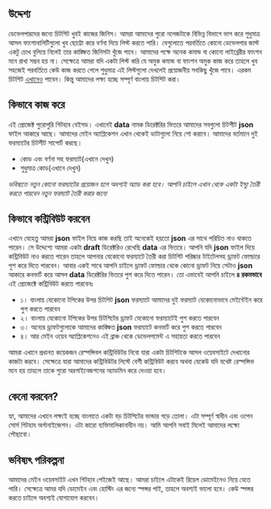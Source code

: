 ## উদ্দেশ্য
ডেভেলপারদের জন্যে চিটশিট খুবই কাজের জিনিস। আমরা আমাদের পুরো নলেজটাকে বিভিন্ন বিভাগে ভাগ করে শুধুমাত্র আসল ফাংশানালিটিগুলো খুব ছোট্টো করে বর্ণনা দিয়ে লিস্ট করতে পারি। যেগুলোতে পরবর্তিতে কোনো ডেভেলপার জাস্ট একটু চোখ বুলিয়ে নিলেই তার কাঙ্ক্ষিত জিনিসটা খুঁজে পাবে। আমাদের পক্ষে অনেক কমান্ড বা কোনো লাইব্রেরীর ফাংশন মনে রাখা সম্ভব হয় না। সেক্ষেত্রে আমরা যদি একটা লিস্ট করি যে অমুক কমান্ড বা ফাংশন অমুক কাজ করে তাহলে খুব সহজেই পরবর্তিতে কেউ কাজ করতে গেলে শুধুমাত্র এই লিস্টগুলো দেখলেই প্রয়োজনীয় সবকিছু খুঁজে পাবে। এরকম চিটশিট [এখানেও](https://devhints.io/) পাবেন। কিন্তু আমাদের লক্ষ্য হচ্ছে সম্পূর্ণ বাংলায় চিটশিট করা।

## কিভাবে কাজ করে
এই প্রোজেক্ট পুরোপুরি গিটহাব বেইসড। এখানেই **data** নামক ডিরেক্টরির ভিতরে আমাদের সবগুলো চিটশীট **json** ফাইল আকারে আছে। আমাদের মেইন অ্যাপ্লিকেশন এখান থেকেই ডাটাগুলো নিয়ে শো করাবে। আমাদের বর্তমানে দুই ফরম্যাটের চিটশীট সাপোর্ট করছে।
- কোড এবং বর্ণনা সহ ফরম্যাট(এখানে দেখুন)
- শুধুমাত্র কোড(এখানে দেখুন)

*ভবিষ্যতে নতুন কোনো ফরম্যাটের প্রয়োজন হলে অবশ্যই অ্যাড করা হবে। আপনি চাইলে এখান থেকে একটা ইস্যু তৈরী করতে পারবেন নতুন ফরম্যাট তৈরী করার জন্যে*

## কিভাবে কন্ট্রিবিউট করবেন
এখানে যেহেতু আমরা **json** ফাইল নিয়ে কাজ করছি তাই অনেকেই হয়তো **json** এর সাথে পরিচিত নাও থাকতে পারেন। সে উদ্দেশ্যে আমরা একটা **draft** ডিরেক্টরিও রেখেছি **data** এর ভিতরে। আপনি যদি **json** ফাইল দিয়ে কন্ট্রিবিউট নাও করতে পারেন তাহলে আপনার যেকোনো ফরম্যাটে তৈরী করা চিটশিট পরিষ্কার টাইটেলসহ ড্রাফট ফোল্ডারে পুশ করে দিতে পারবেন। আবার একই সাথে আপনি চাইলে ড্রাফট ফোল্ডার থেকে কোনো ড্রাফট নিয়ে সেটাও **json** আকারে কনভার্ট করে আসল **data** ডিরেক্টরির ভিতরে পুশ করে দিতে পারেন। তো এভাবেই আপনি চাইলে **৪ রকমভাবে** এই প্রোজেক্টে কন্ট্রিবিউট করতে পারবেনঃ

- ১। বাংলায় যেকোনো টপিকের উপর চিটশিট **json** ফরম্যাটে আমাদের দুই ফরম্যাট যেকোনোভাবে মেইন্টেইন করে পুশ করতে পারবেন
- ২। বাংলায় যেকোনো টপিকের উপর চিটশিটের ড্রাফট যেকোনো ফরম্যাটেই পুশ করতে পারবেন
- ৩। অন্যের ড্রাফটগুলোকে আমাদের কাঙ্ক্ষিত **json** ফরম্যাটে কনভার্ট করে পুশ করতে পারবেন
- ৪। আর মেইন ওয়েব অ্যাপ্লিকেশনেও এই ব্রাঞ্চ থেকে ডেভেলপমেন্ট এ সহায়তা করতে পারবেন

আমরা এখানে প্রধানত কয়েকজন রেস্পন্সিবল কন্ট্রিবিউটর নিবো যারা একটা চিটশিটকে আসল ওয়েবসাইটে দেখানোর কাজটা করবে। সেক্ষেত্রে যারা আমাদের কন্ট্রিবিউটর লিস্টে বেশী কন্ট্রিবিউট করবে অথবা যেকেউ যদি যথেষ্ট রেস্পন্সিভ মনে হয় তাহলে তাকে পুরো অরগাইনেজশনের অ্যাডমিন করে দেওয়া হবে।

## কেনো করবেন?
হ্যা, আমাদের এখানে লক্ষ্যই হচ্ছে বাংলাতে একটা বড় চিটশিটের ভান্ডার গড়ে তোলা। এটা সম্পূর্ণ স্বাধীন এবং ওপেন সোর্স গিটহাব অর্গানাইজেশন। এটা কারো ব্যক্তিমালিকানাধীন নয়। আমি আপনি সবাই মিলেই আমাদের লক্ষ্যে পৌছাবো।

## ভবিষ্যৎ পরিকল্পনা
আমাদের মেইন ওয়েবসাইট এখন গিটহাব পেইজেই আছে। আমরা চাইলে এটাকেই রিয়েল ডোমেইনেও নিয়ে যেতে পারি। সেক্ষেত্রে আমর যদি ডোমেইন এবং হোস্টিং এর জন্যে স্পন্সর পাই, তাহলে অবশ্যই ভালো হবে। কেউ স্পন্সর করতে চাইলে অবশ্যই যোগাযোগ করবেন।   
